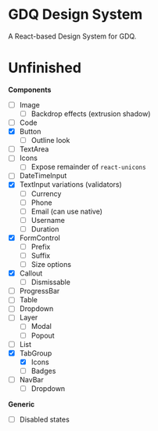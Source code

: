 # GDQ Design System

A React-based Design System for GDQ.

# Unfinished

**Components**

- [ ] Image
  - [ ] Backdrop effects (extrusion shadow)
- [ ] Code
- [x] Button
  - [ ] Outline look
- [ ] TextArea
- [ ] Icons
  - [ ] Expose remainder of `react-unicons`
- [ ] DateTimeInput
- [x] TextInput variations (validators)
  - [ ] Currency
  - [ ] Phone
  - [ ] Email (can use native)
  - [ ] Username
  - [ ] Duration
- [x] FormControl
  - [ ] Prefix
  - [ ] Suffix
  - [ ] Size options
- [x] Callout
  - [ ] Dismissable
- [ ] ProgressBar
- [ ] Table
- [ ] Dropdown
- [ ] Layer
  - [ ] Modal
  - [ ] Popout
- [ ] List
- [x] TabGroup
  - [x] Icons
  - [ ] Badges
- [ ] NavBar
  - [ ] Dropdown

**Generic**

- [ ] Disabled states
